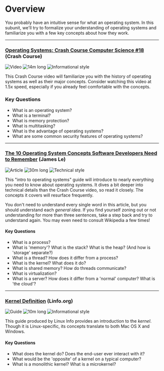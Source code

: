 # Overview

You probably have an intuitive sense for what an operating system. In this subunit, we'll try to formalize your understanding of operating systems and familiarize you with a few key concepts about how they work.

---

### [Operating Systems: Crash Course Computer Science #18](https://www.youtube.com/watch?v=26QPDBe-NB8) (Crash Course)

![Video](https://img.shields.io/badge/Type-Video-success.svg)
![14m long](https://img.shields.io/badge/Duration-14m-yellow.svg)
![Informational style](https://img.shields.io/badge/Style-Informational-informational.svg)

This Crash Course video will familiarize you with the history of operating systems as well as their major concepts. Consider watching this video at 1.5x speed, especially if you already feel comfortable with the concepts.

### Key Questions

* What is an operating system?
* What is a terminal?
* What is memory protection?
* What is multitasking?
* What is the advantage of operating systems?
* What are some common security features of operating systems?

---

### [The 10 Operating System Concepts Software Developers Need to Remember](https://medium.com/cracking-the-data-science-interview/the-10-operating-system-concepts-software-developers-need-to-remember-480d0734d710) (James Le)

![Article](https://img.shields.io/badge/Type-Article-success.svg)
![30m long](https://img.shields.io/badge/Duration-30m-yellow.svg)
![Technical style](https://img.shields.io/badge/Style-Technical-informational.svg)

This "intro to operating systems" guide will introduce to nearly everything you need to know about operating systems. It dives a bit deeper into technical details than the Crash Course video, so read it closely. The concepts it covers will resurface frequently.

You don't need to understand every single word in this article, but you should understand each _general idea_. If you find yourself zoning out or not understanding for more than three sentences, take a step back and try to understand again. You may even need to consult Wikipedia a few times!

#### Key Questions

* What is a process?
* What is 'memory'? What is the stack? What is the heap? (And how is 'storage' separate?)
* What is a thread? How does it differ from a process?
* What is the kernel? What does it do?
* What is shared memory? How do threads communicate?
* What is virtualization?
* What is a server? How does it differ from a 'normal' computer? What is 'the cloud'?

---

### [Kernel Definition](http://www.linfo.org/kernel.html) (Linfo.org)

![Guide](https://img.shields.io/badge/Type-Guide-success.svg)
![10m long](https://img.shields.io/badge/Duration-10m-yellow.svg)
![Informational style](https://img.shields.io/badge/Style-Informational-informational.svg)

This guide produced by Linux Info provides an introduction to the _kernel_. Though it is Linux-specific, its concepts translate to both Mac OS X and Windows.

#### Key Questions

* What does the kernel do? Does the end-user ever interact with it?
* What would be the 'opposite' of a kernel on a typical computer?
* What is a monolithic kernel? What is a microkernel?